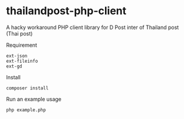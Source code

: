 # thailandpost-php-client
A hacky workaround PHP client library for D Post inter of Thailand post (Thai post)


Requirement
```
ext-json
ext-fileinfo
ext-gd
```

Install
```
composer install
```


Run an example usage

```
php example.php
```
